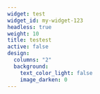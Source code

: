 ```yaml
---
widget: test
widget_id: my-widget-123
headless: true
weight: 10
title: testest
active: false
design:
  columns: "2"
  background:
    text_color_light: false
    image_darken: 0
---
```

